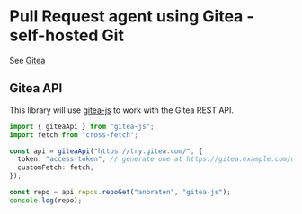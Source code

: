 # Pull Request agent using Gitea - self-hosted Git

See [Gitea](https://github.com/go-gitea/gitea)

## Gitea API

This library will use [gitea-js](https://www.npmjs.com/package/gitea-js) to work with the Gitea REST API.

```ts
import { giteaApi } from "gitea-js";
import fetch from "cross-fetch";

const api = giteaApi("https://try.gitea.com/", {
  token: "access-token", // generate one at https://gitea.example.com/user/settings/applications
  customFetch: fetch,
});

const repo = api.repos.repoGet("anbraten", "gitea-js");
console.log(repo);
```

